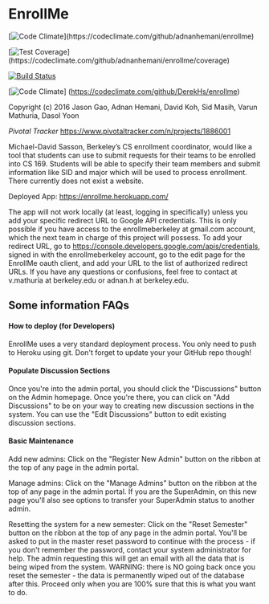 # EnrollMe

[![Code Climate](https://codeclimate.com/github/adnanhemani/enrollme/badges/gpa.svg?)](https://codeclimate.com/github/adnanhemani/enrollme)

[![Test Coverage](https://codeclimate.com/github/adnanhemani/enrollme/badges/coverage.svg?)](https://codeclimate.com/github/adnanhemani/enrollme/coverage)

[![Build Status](https://travis-ci.org/adnanhemani/enrollme.svg?branch=master)](https://travis-ci.org/adnanhemani/enrollme)

[![Code Climate](https://codeclimate.com/github/DerekHs/enrollme/badges/gpa.svg?)]
(https://codeclimate.com/github/DerekHs/enrollme)




Copyright (c) 2016 Jason Gao, Adnan Hemani, David Koh, Sid Masih, Varun Mathuria, Dasol Yoon

*Pivotal Tracker* https://www.pivotaltracker.com/n/projects/1886001

Michael-David Sasson, Berkeley’s CS enrollment coordinator, would like a tool that students can use to submit requests for their teams to be enrolled into CS 169. Students will be able to specify their team members and submit information like SID and major which will be used to process enrollment. There currently does not exist a website.

Deployed App: https://enrollme.herokuapp.com/

The app will not work locally (at least, logging in specifically) unless you add your specific redirect URL to Google API credentials. This is only possible if you have access to the enrollmeberkeley at gmail.com account, which the next team in charge of this project will possess. To add your redirect URL, go to https://console.developers.google.com/apis/credentials, signed in with the enrollmeberkeley account, go to the edit page for the EnrollMe oauth client, and add your URL to the list of authorized redirect URLs. If you have any questions or confusions, feel free to contact at v.mathuria at berkeley.edu or adnan.h at berkeley.edu.

## Some information FAQs

#### How to deploy (for Developers)

EnrollMe uses a very standard deployment process. You only need to push to Heroku using git. Don't forget to update your your GitHub repo though!

#### Populate Discussion Sections

Once you're into the admin portal, you should click the "Discussions" button on the Admin homepage. Once you're there, you can click on "Add Discussions" to be on your way to creating new discussion sections in the system. You can use the "Edit Discussions" button to edit existing discussion sections.

#### Basic Maintenance

Add new admins: Click on the "Register New Admin" button on the ribbon at the top of any page in the admin portal.

Manage admins: Click on the "Manage Admins" button on the ribbon at the top of any page in the admin portal. If you are the SuperAdmin, on this new page you'll also see options to transfer your SuperAdmin status to another admin.

Resetting the system for a new semester: Click on the "Reset Semester" button on the ribbon at the top of any page in the admin portal. You'll be asked to put in the master reset password to continue with the process - if you don't remember the password, contact your system administrator for help. The admin requesting this will get an email with all the data that is being wiped from the system. WARNING: there is NO going back once you reset the semester - the data is permanently wiped out of the database after this. Proceed only when you are 100% sure that this is what you want to do.
